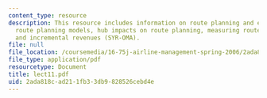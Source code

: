 ```yaml
---
content_type: resource
description: This resource includes information on route planning and evaluation,
  route planning models, hub impacts on route planning, measuring route "Profitability",
  and incremental revenues (SYR-OMA).
file: null
file_location: /coursemedia/16-75j-airline-management-spring-2006/2ada818cad211fb33db9828526cebd4e_lect11.pdf
file_type: application/pdf
resourcetype: Document
title: lect11.pdf
uid: 2ada818c-ad21-1fb3-3db9-828526cebd4e
---
```

